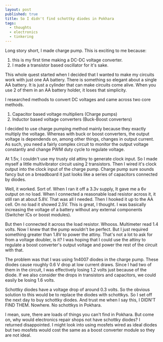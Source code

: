 ```yaml
---
layout: post
published: true
title: So I didn't find schottky diodes in Pokhara
tags:
  - thoughts
  - electronics
  - tinkering
---
```

Long story short, I made charge pump. This is exciting to me because:

1. this is my first time making a DC-DC voltage converter.
2. I made a transistor based oscillator for it's sake.

This whole quest started when I decided that I wanted to make my circuits work with just one AA battery. There is something so elegant about a single AA battery. It is just a cylinder that can make circuits come alive. When you use 2 of them in an AA battery holder, it loses that simplicity.

I researched methods to convert DC voltages and came across two core methods.

1. Capacitor based voltage multipliers (Charge pumps)
2. Inductor based voltage converters (Buck-Boost converters)

I decided to use charge pumping method mainly because they exactly multiply the voltage. Whereas with buck or boost converters, the output voltage is dependends on, among other things, changes in output current. As such, you need a fairly complex circuit to monitor the output voltage constantly and change PWM duty cycle to regulate voltage. 

At 1.5v, I couldn't use my trusty old attiny to generate clock input. So I made myself a little multivibrator circuit using 2 transistors. Then I wired it's clock output into the clock input of the charge pump. Charge pump sure sounds fancy but on a breadboard it just looks like a series of capacitors connected by diodes.

Well, it worked. Sort of. When I ran it off a 3.3v supply, It gave me a 6v output on no load. When I connected a reasonable load resistor across it, it still ran at about 5.8V. That was all I needed. Then I hooked it up to the AA cell. On no load it showed 2.5V. This is great, I thought. I was basically increasing the voltage of a battery without any external components (Switcher ICs or boost modules).

But then I connected it across the load resistor. Whooss. Multimeter read 1.4 volts. Now I knew that the pump wouldn't be perfect. But I just required something greater than 1.8V to power the attiny. That's not a lot to ask for from a voltage doubler, is it? I was hoping that I could use the attiny to regulate a boost converter's output voltage and power the rest of the circuit with that.

The problem was that I was using 1n4007 diodes in the charge pump. These diodes cause roughly 0.6 V drop at low current draws. Since I had two of them in the circuit, I was effectively losing 1.2 volts just because of the diode. If we also consider the drops in transistors and capacitors, we could easily be losing 1.6 volts.

Schottky diodes have a voltage drop of around 0.3 volts. So the obvious solution to this would be to replace the diodes with schottkys. So I set off the next day to buy schottky diodes. And trust me when I say this, I DIDN'T FIND THEM. Nowhere. No schottkys in Pokhara.

I mean, sure, there are loads of things you can't find in Pokhara. But come on, why would electronics repair shops not have schottky diodes? I returned disappointed. I might look into using mosfets wired as ideal diodes but two mosfets would cost the same as a boost converter module so they are not ideal.

